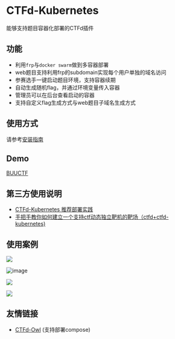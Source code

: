 # CTFd-Kubernetes

能够支持题目容器化部署的CTFd插件

## 功能

- 利用`frp`与`docker swarm`做到多容器部署
- web题目支持利用frp的subdomain实现每个用户单独的域名访问
- 参赛选手一键启动题目环境，支持容器续期
- 自动生成随机flag，并通过环境变量传入容器
- 管理员可以在后台查看启动的容器
- 支持自定义flag生成方式与web题目子域名生成方式

## 使用方式

请参考[安装指南](docs/install.zh-cn.md)

## Demo

[BUUCTF](https://buuoj.cn)

## 第三方使用说明

- [CTFd-Kubernetes 推荐部署实践](https://www.zhaoj.in/read-6333.html)
- [手把手教你如何建立一个支持ctf动态独立靶机的靶场（ctfd+ctfd-kubernetes)](https://blog.csdn.net/fjh1997/article/details/100850756)

## 使用案例

![](https://user-images.githubusercontent.com/20221896/105939593-7cca6f80-6094-11eb-92de-8a04554dc019.png)

![image](https://user-images.githubusercontent.com/20221896/105940182-a637cb00-6095-11eb-9525-8291986520c1.png)

![](https://user-images.githubusercontent.com/20221896/105939965-2e69a080-6095-11eb-9b31-7777a0cc41b9.png)

![](https://user-images.githubusercontent.com/20221896/105940026-50632300-6095-11eb-8512-6f19dd12c776.png)

## 友情链接

- [CTFd-Owl](https://github.com/D0g3-Lab/H1ve/tree/master/CTFd/plugins/ctfd-owl) (支持部署compose)
